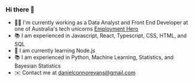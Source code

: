 ### Hi there 👋

- 🧑‍💼 I'm currently working as a Data Analyst and Front End Developer at one of Australia's tech unicorns [Employment Hero](https://employmenthero.com/)
- 📚 I am experienced in Javascript, React, Typescript, CSS, HTML, and SQL
- 📖 I am currently learning Node.js
- 📚 I am experienced in Python, Machine Learning, Statistics, and Bayesian Statistics
- :envelope: Contact me at [danielconnorevans@gmail.com](mailto:danielconnorevans@gmail.com)



